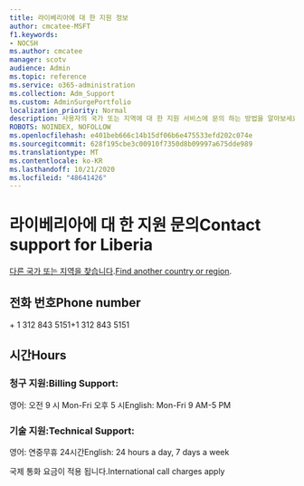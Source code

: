 ```yaml
---
title: 라이베리아에 대 한 지원 정보
author: cmcatee-MSFT
f1.keywords:
- NOCSH
ms.author: cmcatee
manager: scotv
audience: Admin
ms.topic: reference
ms.service: o365-administration
ms.collection: Adm_Support
ms.custom: AdminSurgePortfolio
localization_priority: Normal
description: 사용자의 국가 또는 지역에 대 한 지원 서비스에 문의 하는 방법을 알아보세요.
ROBOTS: NOINDEX, NOFOLLOW
ms.openlocfilehash: e401beb666c14b15df06b6e475533efd202c074e
ms.sourcegitcommit: 628f195cbe3c00910f7350d8b09997a675dde989
ms.translationtype: MT
ms.contentlocale: ko-KR
ms.lasthandoff: 10/21/2020
ms.locfileid: "48641426"
---
```

# <a name="contact-support-for-liberia"></a><span data-ttu-id="01bcc-103">라이베리아에 대 한 지원 문의</span><span class="sxs-lookup"><span data-stu-id="01bcc-103">Contact support for Liberia</span></span>

<span data-ttu-id="01bcc-104">[다른 국가 또는 지역을 찾습니다](../contact-support-for-business-products.md).</span><span class="sxs-lookup"><span data-stu-id="01bcc-104">[Find another country or region](../contact-support-for-business-products.md).</span></span>

## <a name="phone-number"></a><span data-ttu-id="01bcc-105">전화 번호</span><span class="sxs-lookup"><span data-stu-id="01bcc-105">Phone number</span></span>
<span data-ttu-id="01bcc-106">+ 1 312 843 5151</span><span class="sxs-lookup"><span data-stu-id="01bcc-106">+1 312 843 5151</span></span>

## <a name="hours"></a><span data-ttu-id="01bcc-107">시간</span><span class="sxs-lookup"><span data-stu-id="01bcc-107">Hours</span></span>
### <a name="billing-support"></a><span data-ttu-id="01bcc-108">청구 지원:</span><span class="sxs-lookup"><span data-stu-id="01bcc-108">Billing Support:</span></span>

<span data-ttu-id="01bcc-109">영어: 오전 9 시 Mon-Fri 오후 5 시</span><span class="sxs-lookup"><span data-stu-id="01bcc-109">English: Mon-Fri 9 AM-5 PM</span></span>

### <a name="technical-support"></a><span data-ttu-id="01bcc-110">기술 지원:</span><span class="sxs-lookup"><span data-stu-id="01bcc-110">Technical Support:</span></span>

<span data-ttu-id="01bcc-111">영어: 연중무휴 24시간</span><span class="sxs-lookup"><span data-stu-id="01bcc-111">English: 24 hours a day, 7 days a week</span></span>

<span data-ttu-id="01bcc-112">국제 통화 요금이 적용 됩니다.</span><span class="sxs-lookup"><span data-stu-id="01bcc-112">International call charges apply</span></span>
